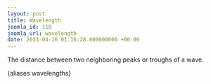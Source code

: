 ```yaml
---
layout: post
title: Wavelength
joomla_id: 110
joomla_url: wavelength
date: 2013-04-16 01:16:28.000000000 +00:00
---
```

<p>The distance between two neighboring peaks or troughs of a wave.</p>
<p>{aliases wavelengths}</p>
